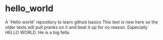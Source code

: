 # hello_world
A 'Hello world' repository to learn github basics
This text is new here so the older texts will pull pranks on it and beat it up for no reason. Especially HELLO WORLD. He is a big fella
